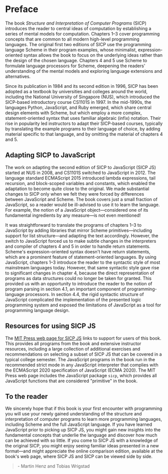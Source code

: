 # Preface

The book *Structure and Interpretation of Computer Programs* (SICP) introduces the reader to central ideas of computation by establishing a series of mental models for computation. Chapters 1–3 cover programming concepts that are common to all modern high-level programming languages. The original first two editions of SICP use the programming language Scheme in their program examples, whose minimalist, expression-oriented syntax allows the book to focus on the underlying ideas rather than the design of the chosen language. Chapters 4 and 5 use Scheme to formulate language processors for Scheme, deepening the readers' understanding of the mental models and exploring language extensions and alternatives.

Since its publication in 1984 and its second edition in 1996, SICP has been adopted as a textbook by universities and colleges around the world, including the National University of Singapore (NUS), which introduced the SICP-based introductory course CS1101S in 1997. In the mid-1990s, the languages Python, JavaScript, and Ruby emerged, which share central design elements with Scheme, but which employ a more complex, statement-oriented syntax that uses familiar algebraic (infix) notation. Their rise in popularity led instructors to adapt their SICP-based courses, typically by translating the example programs to their language of choice, by adding material specific to that language, and by omitting the material of chapters 4 and 5.

## Adapting SICP to JavaScript

The work on adapting the second edition of SICP to JavaScript (SICP JS) started at NUS in 2008, and CS1101S switched to JavaScript in 2012. The language standard ECMAScript 2015 introduced lambda expressions, tail recursion, and block-scoped variables and constants, which enabled the adaptation to become quite close to the original. We made substantial changes to SICP only when we felt they were forced by differences between JavaScript and Scheme. The book covers just a small fraction of JavaScript, so a reader would be ill-advised to use it to learn the language. For example, the notion of a JavaScript object—considered one of its fundamental ingredients by any measure—is not even mentioned!

It was straightforward to translate the programs of chapters 1–3 to JavaScript by adding libraries that mirror Scheme primitives—including support for list structure—and adapting the text accordingly. However, the switch to JavaScript forced us to make subtle changes in the interpreters and compiler of chapters 4 and 5 in order to handle return statements. Scheme's expression-oriented syntax doesn't have return statements, which are a prominent feature of statement-oriented languages.
By using JavaScript, chapters 1–3 introduce the reader to the syntactic style of most mainstream languages today. However, that same syntactic style gave rise to significant changes in chapter 4, because the direct representation of programs as data structures could no longer be taken for granted. This provided us with an opportunity to introduce the reader to the notion of program parsing in section 4.1, an important component of programming-language processors. In section 4.4, the rigid syntactic structure of JavaScript complicated the implementation of the presented logic programming system and exposed the limitations of JavaScript as a tool for programming language design.

## Resources for using SICP JS

The [MIT Press web page for SICP JS](https://mitpress.mit.edu/9780262543231/) links to support for users of this book. This provides all programs from the book and extensive instructor resources, including a large collection of additional exercises and recommendations on selecting a subset of SICP JS that can be covered in a typical college semester. The JavaScript programs in the book run in the recommended strict mode in any JavaScript interpreter that complies with the ECMAScript 2020 specification of JavaScript (ECMA 2020). The MIT Press web page includes the JavaScript package `sicp`, which provides all JavaScript functions that are considered "primitive" in the book.

## To the reader

We sincerely hope that if this book is your first encounter with programming you will use your newly gained understanding of the structure and interpretation of computer programs to learn more programming languages, including Scheme and the full JavaScript language. If you have learned JavaScript prior to picking up SICP JS, you might gain new insights into the fundamental concepts that underlie the language and discover how much can be achieved with so little. If you come to SICP JS with a knowledge of the original SICP, you might enjoy seeing familiar ideas presented in a new format—and might appreciate the online comparison edition, available at the book's web page, where SICP JS and SICP can be viewed side by side.

> \- Martin Henz and Tobias Wrigstad
